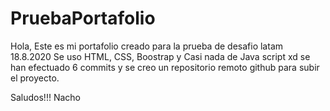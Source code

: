 # PruebaPortafolio 
Hola, Este es mi portafolio creado para la prueba de desafio latam 18.8.2020 Se uso HTML, CSS, Boostrap y Casi nada de Java script xd se han efectuado 6 commits y se creo un repositorio remoto github para subir el proyecto. 

Saludos!!!
Nacho